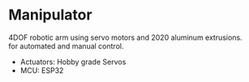 # Manipulator

4DOF robotic arm using servo motors and 2020 aluminum extrusions.  
for automated and manual control.

- Actuators: Hobby grade Servos   
- MCU: ESP32    

